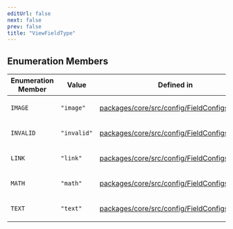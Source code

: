 ```yaml
---
editUrl: false
next: false
prev: false
title: "ViewFieldType"
---
```


## Enumeration Members

<table>
<thead>
<tr>
<th>Enumeration Member</th>
<th>Value</th>
<th>Defined in</th>
</tr>
</thead>
<tbody>
<tr>
<td>

`IMAGE`

</td>
<td>

`"image"`

</td>
<td>

[packages/core/src/config/FieldConfigs.ts:522](https://github.com/mProjectsCode/obsidian-meta-bind-plugin/blob/4b16a75fb63dfdb34e3ccf2756a324a84dd8fd85/packages/core/src/config/FieldConfigs.ts#L522)

</td>
</tr>
<tr>
<td>

`INVALID`

</td>
<td>

`"invalid"`

</td>
<td>

[packages/core/src/config/FieldConfigs.ts:524](https://github.com/mProjectsCode/obsidian-meta-bind-plugin/blob/4b16a75fb63dfdb34e3ccf2756a324a84dd8fd85/packages/core/src/config/FieldConfigs.ts#L524)

</td>
</tr>
<tr>
<td>

`LINK`

</td>
<td>

`"link"`

</td>
<td>

[packages/core/src/config/FieldConfigs.ts:521](https://github.com/mProjectsCode/obsidian-meta-bind-plugin/blob/4b16a75fb63dfdb34e3ccf2756a324a84dd8fd85/packages/core/src/config/FieldConfigs.ts#L521)

</td>
</tr>
<tr>
<td>

`MATH`

</td>
<td>

`"math"`

</td>
<td>

[packages/core/src/config/FieldConfigs.ts:519](https://github.com/mProjectsCode/obsidian-meta-bind-plugin/blob/4b16a75fb63dfdb34e3ccf2756a324a84dd8fd85/packages/core/src/config/FieldConfigs.ts#L519)

</td>
</tr>
<tr>
<td>

`TEXT`

</td>
<td>

`"text"`

</td>
<td>

[packages/core/src/config/FieldConfigs.ts:520](https://github.com/mProjectsCode/obsidian-meta-bind-plugin/blob/4b16a75fb63dfdb34e3ccf2756a324a84dd8fd85/packages/core/src/config/FieldConfigs.ts#L520)

</td>
</tr>
</tbody>
</table>
